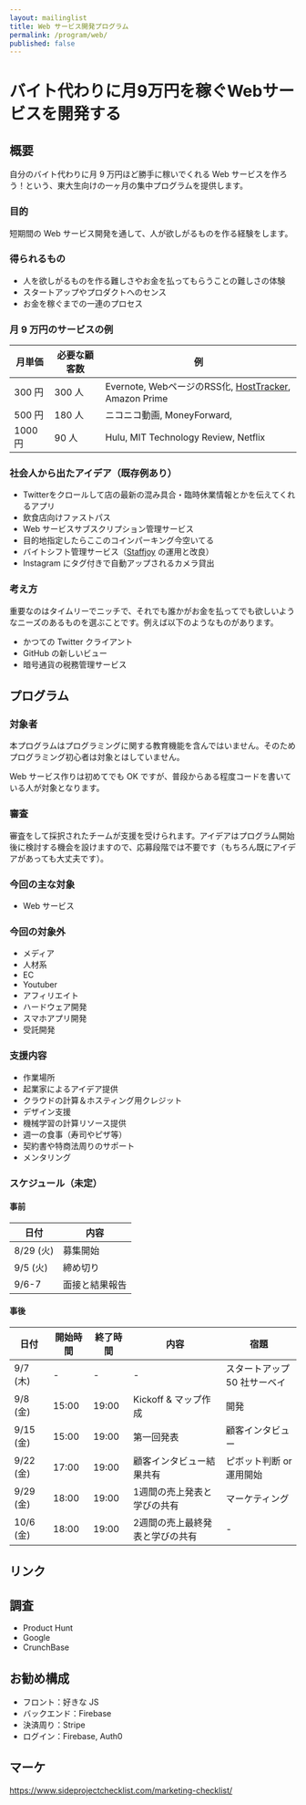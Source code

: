 ```yaml
---
layout: mailinglist
title: Web サービス開発プログラム
permalink: /program/web/
published: false
---
```

# バイト代わりに月9万円を稼ぐWebサービスを開発する

## 概要

自分のバイト代わりに月 9 万円ほど勝手に稼いでくれる Web サービスを作ろう！という、東大生向けの一ヶ月の集中プログラムを提供します。

### 目的

短期間の Web サービス開発を通して、人が欲しがるものを作る経験をします。

### 得られるもの

- 人を欲しがるものを作る難しさやお金を払ってもらうことの難しさの体験
- スタートアップやプロダクトへのセンス
- お金を稼ぐまでの一連のプロセス

### 月 9 万円のサービスの例

| 月単価 | 必要な顧客数 | 例 |
| ------ | ------ | ------ | 
| 300 円 | 300 人 | Evernote, WebページのRSS化, [HostTracker](https://www.host-tracker.com/), Amazon Prime |  
| 500 円 | 180 人 | ニコニコ動画, MoneyForward, |  
| 1000 円 | 90 人 | Hulu, MIT Technology Review, Netflix |  

### 社会人から出たアイデア（既存例あり）

- Twitterをクロールして店の最新の混み具合・臨時休業情報とかを伝えてくれるアプリ
- 飲食店向けファストパス
- Web サービスサブスクリプション管理サービス
- 目的地指定したらここのコインパーキング今空いてる
- バイトシフト管理サービス（[Staffjoy](https://www.staffjoy.com/) の運用と改良）
- Instagram にタグ付きで自動アップされるカメラ貸出


### 考え方

重要なのはタイムリーでニッチで、それでも誰かがお金を払ってでも欲しいようなニーズのあるものを選ぶことです。例えば以下のようなものがあります。

- かつての Twitter クライアント
- GitHub の新しいビュー
- 暗号通貨の税務管理サービス


## プログラム

### 対象者

本プログラムはプログラミングに関する教育機能を含んではいません。そのためプログラミング初心者は対象とはしていません。

Web サービス作りは初めてでも OK ですが、普段からある程度コードを書いている人が対象となります。

### 審査

審査をして採択されたチームが支援を受けられます。アイデアはプログラム開始後に検討する機会を設けますので、応募段階では不要です（もちろん既にアイデアがあっても大丈夫です）。

### 今回の主な対象

- Web サービス

### 今回の対象外

- メディア
- 人材系
- EC
- Youtuber
- アフィリエイト
- ハードウェア開発
- スマホアプリ開発
- 受託開発

### 支援内容

- 作業場所
- 起業家によるアイデア提供
- クラウドの計算＆ホスティング用クレジット
- デザイン支援
- 機械学習の計算リソース提供
- 週一の食事（寿司やピザ等）
- 契約書や特商法周りのサポート
- メンタリング

### スケジュール（未定）

#### 事前

|  日付 |  内容 | 
|  ------ | ------ | 
| 8/29 (火) | 募集開始 | 
| 9/5 (火) |  締め切り | 
| 9/6-7 | 面接と結果報告 |  

#### 事後

|  日付 | 開始時間 | 終了時間 | 内容 | 宿題 |
|  ------ | ------ | ------ | ------ | ------ | 
| 9/7 (木) | - | - | - | スタートアップ 50 社サーベイ | 
| 9/8 (金) | 15:00 | 19:00 | Kickoff & マップ作成 | 開発 | 
| 9/15 (金) | 15:00 | 19:00 | 第一回発表 | 顧客インタビュー | 
| 9/22 (金) | 17:00 | 19:00 | 顧客インタビュー結果共有 | ピボット判断 or 運用開始 | 
| 9/29 (金) | 18:00 | 19:00 | 1週間の売上発表と学びの共有 | マーケティング | 
| 10/6 (金) | 18:00 | 19:00 | 2週間の売上最終発表と学びの共有 | - | 

## リンク


## 調査

- Product Hunt
- Google
- CrunchBase

## お勧め構成

- フロント：好きな JS
- バックエンド：Firebase
- 決済周り：Stripe
- ログイン：Firebase, Auth0

## マーケ

https://www.sideprojectchecklist.com/marketing-checklist/
